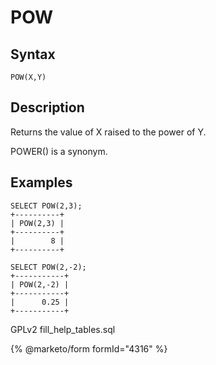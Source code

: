 
# POW

## Syntax


```
POW(X,Y)
```

## Description


Returns the value of X raised to the power of Y.


POWER() is a synonym.


## Examples


```
SELECT POW(2,3);
+----------+
| POW(2,3) |
+----------+
|        8 |
+----------+

SELECT POW(2,-2);
+-----------+
| POW(2,-2) |
+-----------+
|      0.25 |
+-----------+
```


GPLv2 fill_help_tables.sql


{% @marketo/form formId="4316" %}

